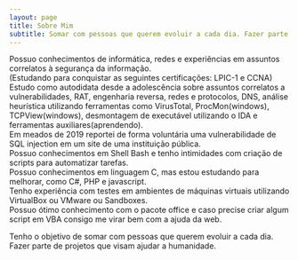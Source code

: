 ```yaml
---
layout: page
title: Sobre Mim
subtitle: Somar com pessoas que querem evoluir a cada dia. Fazer parte de projetos que visam ajudar a humanidade. 
---
```


Possuo conhecimentos de informática, redes e experiências em assuntos correlatos à segurança da informação.  
(Estudando para conquistar as seguintes certificações: LPIC-1 e CCNA)
Estudo como autodidata desde a adolescência sobre assuntos correlatos a vulnerabilidades, RAT, engenharia reversa, redes e protocolos, DNS, análise heurística utilizando ferramentas como VirusTotal, ProcMon(windows), TCPView(windows), desmontagem de executável utilizando o IDA e ferramentas auxiliares(aprendendo).  
Em meados de 2019 reportei de forma voluntária uma vulnerabilidade de SQL injection em um site de uma instituição pública.  
Possuo conhecimentos em Shell Bash e tenho intimidades com criação de scripts para automatizar tarefas.  
Possuo conhecimentos em linguagem C, mas estou estudando para melhorar, como C#, PHP e javascript.  
Tenho experiência com testes em ambientes de máquinas virtuais utilizando VirtualBox ou VMware ou Sandboxes.  
Possuo ótimo conhecimento com o pacote office e caso precise criar algum script em VBA consigo me virar bem com a ajuda da web.


Tenho o objetivo de somar com pessoas que querem evoluir a cada dia. Fazer parte de projetos que visam ajudar a humanidade.  